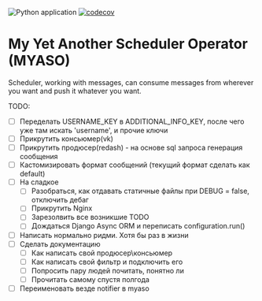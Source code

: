 ![Python application](https://github.com/HagasSaan/notifier/workflows/Python%20application/badge.svg)
[![codecov](https://codecov.io/gh/HagasSaan/notifier/branch/master/graph/badge.svg)](https://codecov.io/gh/HagasSaan/notifier)

# My Yet Another Scheduler Operator (MYASO)
Scheduler, working with messages, can consume messages from wherever you want and push it whatever you want.


TODO:

- [ ] Переделать USERNAME_KEY в ADDITIONAL_INFO_KEY, после чего уже там искать 'username', и прочие ключи
- [ ] Прикрутить консьюмер(vk)
- [ ] Прикрутить продюсер(redash) - на основе sql запроса генерация сообщения
- [ ] Кастомизировать формат сообщений (текущий формат сделать как default)
- [ ] На сладкое
    - [ ] Разобраться, как отдавать статичные файлы при DEBUG = false, отключить дебаг
    - [ ] Прикрутить Nginx
    - [ ] Зарезолвить все возникшие TODO
    - [ ] Дождаться Django Async ORM и переписать configuration.run()
- [ ] Написать нормально ридми. Хотя бы раз в жизни
- [ ] Сделать документацию
    - [ ] Как написать свой продюсер\консьюмер
    - [ ] Как написать свой фильтр и подключить его
    - [ ] Попросить пару людей почитать, понятно ли
    - [ ] Прочитать самому спустя полгода
- [ ] Переименовать везде notifier в myaso
